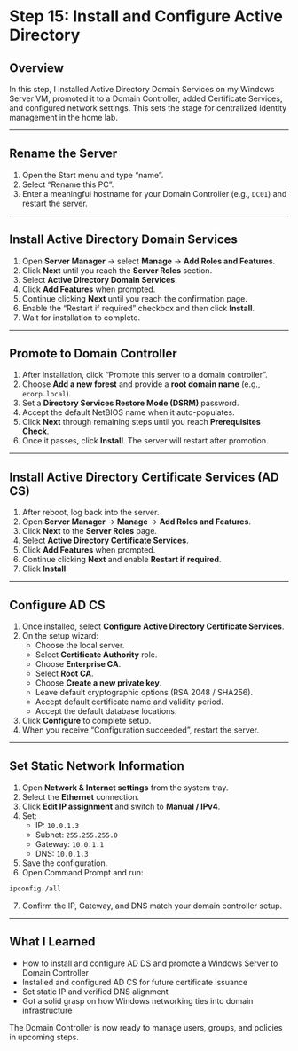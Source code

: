 # Step 15: Install and Configure Active Directory

## Overview

In this step, I installed Active Directory Domain Services on my Windows Server VM, promoted it to a Domain Controller, added Certificate Services, and configured network settings. This sets the stage for centralized identity management in the home lab.

---

## Rename the Server

1. Open the Start menu and type “name”.
2. Select “Rename this PC”.
3. Enter a meaningful hostname for your Domain Controller (e.g., `DC01`) and restart the server.

---

## Install Active Directory Domain Services

1. Open **Server Manager** → select **Manage** → **Add Roles and Features**.
2. Click **Next** until you reach the **Server Roles** section.
3. Select **Active Directory Domain Services**.
4. Click **Add Features** when prompted.
5. Continue clicking **Next** until you reach the confirmation page.
6. Enable the “Restart if required” checkbox and then click **Install**.
7. Wait for installation to complete.

---

## Promote to Domain Controller

1. After installation, click “Promote this server to a domain controller”.
2. Choose **Add a new forest** and provide a **root domain name** (e.g., `ecorp.local`).
3. Set a **Directory Services Restore Mode (DSRM)** password.
4. Accept the default NetBIOS name when it auto-populates.
5. Click **Next** through remaining steps until you reach **Prerequisites Check**.
6. Once it passes, click **Install**. The server will restart after promotion.

---

## Install Active Directory Certificate Services (AD CS)

1. After reboot, log back into the server.
2. Open **Server Manager** → **Manage** → **Add Roles and Features**.
3. Click **Next** to the **Server Roles** page.
4. Select **Active Directory Certificate Services**.
5. Click **Add Features** when prompted.
6. Continue clicking **Next** and enable **Restart if required**.
7. Click **Install**.

---

## Configure AD CS

1. Once installed, select **Configure Active Directory Certificate Services**.
2. On the setup wizard:
   - Choose the local server.
   - Select **Certificate Authority** role.
   - Choose **Enterprise CA**.
   - Select **Root CA**.
   - Choose **Create a new private key**.
   - Leave default cryptographic options (RSA 2048 / SHA256).
   - Accept default certificate name and validity period.
   - Accept the default database locations.
3. Click **Configure** to complete setup.
4. When you receive “Configuration succeeded”, restart the server.

---

## Set Static Network Information

1. Open **Network & Internet settings** from the system tray.
2. Select the **Ethernet** connection.
3. Click **Edit IP assignment** and switch to **Manual / IPv4**.
4. Set:
   - IP: `10.0.1.3`
   - Subnet: `255.255.255.0`
   - Gateway: `10.0.1.1`
   - DNS: `10.0.1.3`
5. Save the configuration.
6. Open Command Prompt and run:

```bash
ipconfig /all
```

7. Confirm the IP, Gateway, and DNS match your domain controller setup.

---

## What I Learned

- How to install and configure AD DS and promote a Windows Server to Domain Controller
- Installed and configured AD CS for future certificate issuance
- Set static IP and verified DNS alignment
- Got a solid grasp on how Windows networking ties into domain infrastructure

The Domain Controller is now ready to manage users, groups, and policies in upcoming steps.
